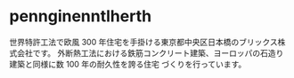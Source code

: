 # pennginenntlherth
世界特許工法で欧風 300 年住宅を手掛ける東京都中央区日本橋のブリックス株式会社です。 外断熱工法における鉄筋コンクリート建築、ヨーロッパの石造り建築と同様に数 100 年の耐久性を誇る住宅 づくりを行っています。
